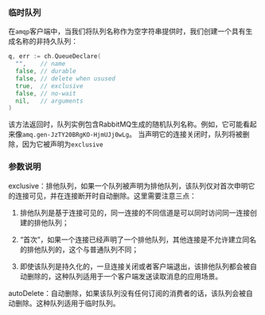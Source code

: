 ###  临时队列

在`amqp`客户端中，当我们将队列名称作为空字符串提供时，我们创建一个具有生成名称的非持久队列：

```go
q, err := ch.QueueDeclare(
  "",    // name
  false, // durable
  false, // delete when usused
  true,  // exclusive
  false, // no-wait
  nil,   // arguments
)
```

该方法返回时，队列实例包含RabbitMQ生成的随机队列名称。例如，它可能看起来像`amq.gen-JzTY20BRgKO-HjmUJj0wLg`。 当声明它的连接关闭时，队列将被删除，因为它被声明为`exclusive`



### 参数说明

exclusive：排他队列，如果一个队列被声明为排他队列，该队列仅对首次申明它的连接可见，并在连接断开时自动删除。这里需要注意三点：

1. 排他队列是基于连接可见的，同一连接的不同信道是可以同时访问同一连接创建的排他队列；

2. “首次”，如果一个连接已经声明了一个排他队列，其他连接是不允许建立同名的排他队列的，这个与普通队列不同；

3. 即使该队列是持久化的，一旦连接关闭或者客户端退出，该排他队列都会被自动删除的，这种队列适用于一个客户端发送读取消息的应用场景。

   

autoDelete：自动删除，如果该队列没有任何订阅的消费者的话，该队列会被自动删除。这种队列适用于临时队列。

